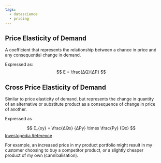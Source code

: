 ```yaml
---
tags:
  - datascience
  - pricing
---
```

## Price Elasticity of Demand

A coefficient that represents the relationship between a chance in price and any consequential change in demand. 

Expressed as:
$$
E = \frac{ΔQ}{ΔP} 
$$

## Cross Price Elasticity of Demand

Similar to price elasticity of demand, but represents the change in quantity of an alternative or substitute product as a consequence of change in price of another. 

Expressed as

$$
E_{xy} = \frac{ΔQx} {ΔPy} \times \frac{Py} {Qx}
$$
[Investopedia Reference](https://www.investopedia.com/terms/c/cross-elasticity-demand.asp )

For example, an increased price in my product portfolio might result in my customer choosing to buy a competitor product, or a slightly cheaper product of my own (cannibalisation).  